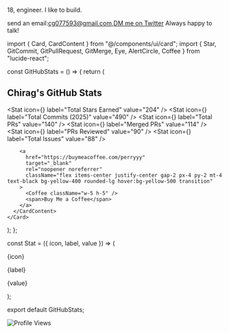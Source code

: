 18, engineer. I like to build.

send an email:cg077593@gmail.com,[DM me on Twitter](https://x.com/PPlatypussss) Always happy to talk!

import { Card, CardContent } from "@/components/ui/card";
import { Star, GitCommit, GitPullRequest, GitMerge, Eye, AlertCircle, Coffee } from "lucide-react";

const GitHubStats = () => {
  return (
    <Card className="w-full max-w-md p-4 bg-gray-900 text-white rounded-xl shadow-lg">
      <CardContent className="flex flex-col gap-3">
        <h2 className="text-lg font-semibold">Chirag's GitHub Stats</h2>
        <Stat icon={<Star className="text-yellow-400" />} label="Total Stars Earned" value="204" />
        <Stat icon={<GitCommit className="text-green-400" />} label="Total Commits (2025)" value="490" />
        <Stat icon={<GitPullRequest className="text-blue-400" />} label="Total PRs" value="140" />
        <Stat icon={<GitMerge className="text-purple-400" />} label="Merged PRs" value="114" />
        <Stat icon={<Eye className="text-orange-400" />} label="PRs Reviewed" value="90" />
        <Stat icon={<AlertCircle className="text-red-400" />} label="Total Issues" value="88" />

        <a
          href="https://buymeacoffee.com/perryyy"
          target="_blank"
          rel="noopener noreferrer"
          className="flex items-center justify-center gap-2 px-4 py-2 mt-4 text-black bg-yellow-400 rounded-lg hover:bg-yellow-500 transition"
        >
          <Coffee className="w-5 h-5" />
          <span>Buy Me a Coffee</span>
        </a>
      </CardContent>
    </Card>
  );
};

const Stat = ({ icon, label, value }) => (
  <div className="flex items-center gap-3">
    {icon}
    <div>
      <p className="text-sm">{label}</p>
      <p className="text-lg font-bold">{value}</p>
    </div>
  </div>
);

export default GitHubStats;

![Profile Views](https://komarev.com/ghpvc/?username=cgchiraggupta&color=blue)
